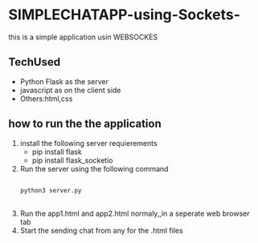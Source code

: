 # SIMPLECHATAPP-using-Sockets-

<span>this is a simple application usin WEBSOCKES</span>

## TechUsed

<ul>
<li>Python Flask as the server</li>
<li>javascript as on the client side</li>
<li>Others:html,css</li>
</ul>

## how to run the the application

<ol>
<li>install the following server requierements
<ul>
<li>pip install flask</li>
<li>pip install flask_socketio</li>
</ul>
<li>Run the server using the following command</li>
<pre>
<code>
python3 server.py
</code>
</pre>
<li>Run the app1.html and app2.html normaly,,in a seperate web browser tab</li>
<li>Start the sending chat from any for the .html files</li>
</li>
</ol>
